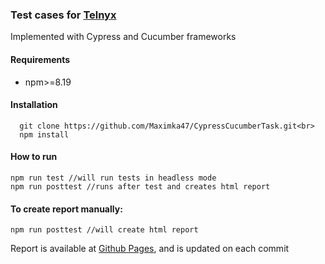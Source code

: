 <h3>Test cases for <a href="https://telnyx.com/">Telnyx</a></h3> <p>Implemented with Cypress and Cucumber frameworks</p>

<h4>Requirements</h4>
<ul>
  <li>npm>=8.19</li>
</ul>

<h4>Installation</h4>

````
  git clone https://github.com/Maximka47/CypressCucumberTask.git<br>
  npm install
````

<h4>How to run</h4>

```
npm run test //will run tests in headless mode
npm run posttest //runs after test and creates html report
```
<h4>To create report manually:</h4>

```
npm run posttest //will create html report
```
<p>Report is available at <a href="https://maximka47.github.io/CypressCucumberTask/">Github Pages</a>, and is updated on each commit</p>
